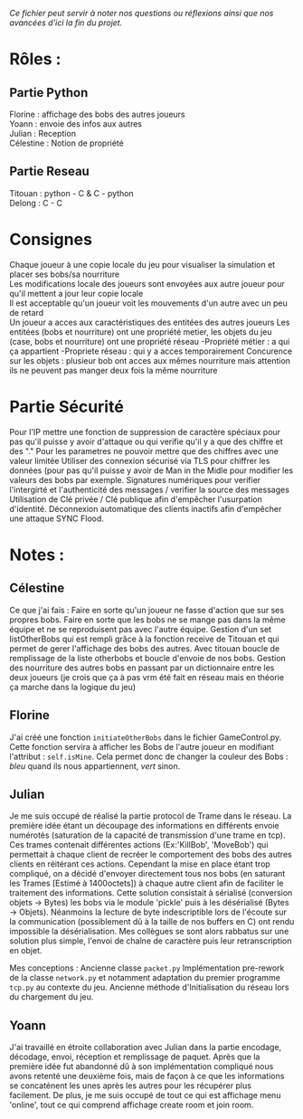 *Ce fichier peut servir à noter nos questions ou réflexions ainsi que nos avancées d'ici la fin du projet.*  

# Rôles :

## Partie Python
Florine : affichage des bobs des autres joueurs  
Yoann : envoie des infos aux autres  
Julian : Reception  
Célestine : Notion de propriété  

## Partie Reseau
Titouan : python - C & C - python  
Delong : C - C  

# Consignes
Chaque joueur à une copie locale du jeu pour visualiser la simulation et placer ses bobs/sa nourriture  
Les modifications locale des joueurs sont envoyées aux autre joueur pour qu'il mettent a jour leur copie locale  
Il est acceptable qu'un joueur voit les mouvements d'un autre avec un peu de retard  
Un joueur a acces aux caractéristiques des entitées des autres joueurs
Les entitées (bobs et nourriture) ont une propriété metier, les objets du jeu (case, bobs et nourriture) ont une propriété réseau
-Propriété métier : a qui ça appartient
-Propriete réseau : qui y a acces temporairement
Concurence sur les objets : plusieur bob ont acces aux mêmes nourriture mais attention ils ne peuvent pas manger deux fois la même nourriture

# Partie Sécurité
Pour l'IP mettre une fonction de suppression de caractère spéciaux pour pas qu'il puisse y avoir d'attaque ou qui verifie qu'il y a que des chiffre et des "."
Pour les parametres ne pouvoir mettre que des chiffres avec une valeur limitée
Utiliser des connexion sécurisé via TLS pour chiffrer les données (pour pas qu'il puisse y avoir de Man in the Midle pour modifier les valeurs des bobs par exemple.
Signatures numériques pour verifier l'intergirté et l'authenticité des messages / verifier la source des messages
Utilisation de Clé privée / Clé publique afin d'empêcher l'usurpation d'identité.
Déconnexion automatique des clients inactifs afin d'empêcher une attaque SYNC Flood.


# Notes :
## Célestine
Ce que j'ai fais : 
Faire en sorte qu'un joueur ne fasse d'action que sur ses propres bobs.
Faire en sorte que les bobs ne se mange pas dans la même équipe et ne se reproduisent pas avec l'autre équipe.
Gestion d'un set listOtherBobs qui est rempli grâce à la fonction receive de Titouan et qui permet de gerer l'affichage des bobs des autres. 
Avec titouan boucle de remplissage de la liste otherbobs et boucle d'envoie de nos bobs. 
Gestion des nourriture des autres bobs en passant par un dictionnaire entre les deux joueurs (je crois que ça à pas vrm été fait en réseau mais en théorie ça marche dans la logique du jeu)

## Florine 
J'ai créé une fonction `initiateOtherBobs` dans le fichier GameControl.py. Cette fonction servira à afficher les Bobs de l'autre joueur en modifiant l'attribut : `self.isMine`. Cela permet donc de changer la couleur des Bobs : *bleu* quand ils nous appartiennent, *vert* sinon. 

## Julian
Je me suis occupé de réalisé la partie protocol de Trame dans le réseau. La première idée étant un découpage des informations en différents envoie numérotés (saturation de la capacité de transmission d'une trame en tcp). Ces trames contenait différentes actions (Ex:'KillBob', 'MoveBob') qui permettait à chaque client de recréer le comportement des bobs des autres clients en réitérant ces actions. Cependant la mise en place étant trop compliqué, on a décidé d'envoyer directement tous nos bobs (en saturant les Trames [Estimé à 1400octets]) à chaque autre client afin de faciliter le traitement des informations. Cette solution consistait à sérialisé (conversion objets → Bytes) les bobs via le module 'pickle' puis à les désérialisé (Bytes → Objets). Néanmoins la lecture de byte indescriptible lors de l'écoute sur la communication (possiblement dû à la taille de nos buffers en C) ont rendu impossible la désérialisation. Mes collègues se sont alors rabbatus sur une solution plus simple, l'envoi de chaîne de caractère puis leur retranscription en objet.

Mes conceptions : 
Ancienne classe `packet.py`
Implémentation pre-rework de la classe `network.py` et notamment adaptation du premier programme `tcp.py` au contexte du jeu.
Ancienne méthode d'Initialisation du réseau lors du chargement du jeu.

## Yoann
J'ai travaillé en étroite collaboration avec Julian dans la partie encodage, décodage, envoi, réception et remplissage de paquet. Après que la première idée fut abandonné dû à son implémentation compliqué nous avons retenté une deuxième fois, mais de façon à ce que les informations se concaténent les unes après les autres pour les récupérer plus facilement.
De plus, je me suis occupé de tout ce qui est affichage menu 'online', tout ce qui comprend affichage create room et join room.



